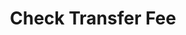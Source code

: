 ---
title: Check Transfer Fee
excerpt: Get transfer limits and get fee amount for transfer.
api:
  file: lolzteam-public-api-market.json
  operationId: Balance.Payments.Fee
deprecated: false
hidden: false
metadata:
  title: ''
  description: ''
  robots: index
next:
  description: ''
---